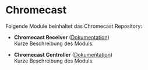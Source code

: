 # Chromecast

Folgende Module beinhaltet das Chromecast Repository:

- __Chromecast Receiver__ ([Dokumentation](Chromecast%20Receiver))  
	Kurze Beschreibung des Moduls.

- __Chromecast Controller__ ([Dokumentation](Chromecast%20Controller))  
	Kurze Beschreibung des Moduls.